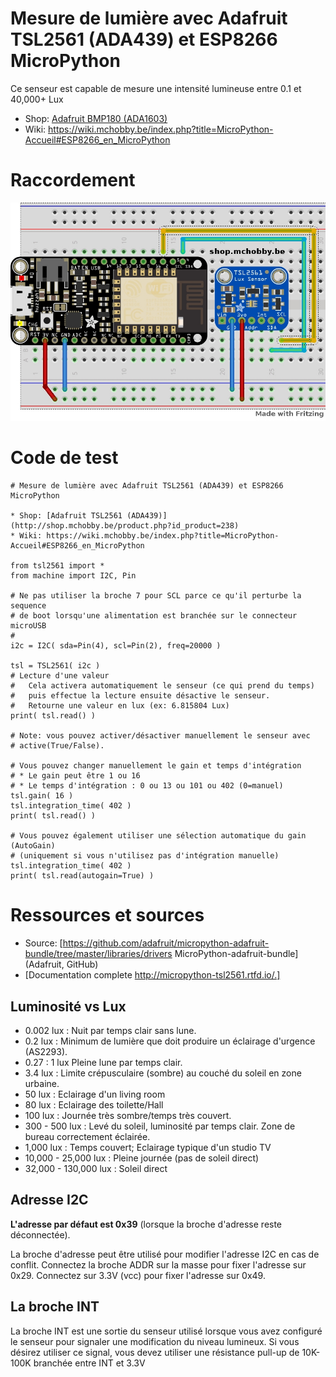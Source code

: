 # Mesure de lumière avec Adafruit TSL2561 (ADA439) et ESP8266 MicroPython

Ce senseur est capable de mesure une intensité lumineuse entre 0.1 et 40,000+ Lux

* Shop: [Adafruit BMP180 (ADA1603)](http://shop.mchobby.be/product.php?id_product=397)
* Wiki: https://wiki.mchobby.be/index.php?title=MicroPython-Accueil#ESP8266_en_MicroPython

# Raccordement

![Raccordements](tsl2561_bb.jpg)

# Code de test

```
# Mesure de lumière avec Adafruit TSL2561 (ADA439) et ESP8266 MicroPython

* Shop: [Adafruit TSL2561 (ADA439)](http://shop.mchobby.be/product.php?id_product=238)
* Wiki: https://wiki.mchobby.be/index.php?title=MicroPython-Accueil#ESP8266_en_MicroPython

from tsl2561 import *
from machine import I2C, Pin

# Ne pas utiliser la broche 7 pour SCL parce ce qu'il perturbe la sequence
# de boot lorsqu'une alimentation est branchée sur le connecteur microUSB
# 
i2c = I2C( sda=Pin(4), scl=Pin(2), freq=20000 )

tsl = TSL2561( i2c )
# Lecture d'une valeur
#   Cela activera automatiquement le senseur (ce qui prend du temps)
#   puis effectue la lecture ensuite désactive le senseur.
#   Retourne une valeur en lux (ex: 6.815804 Lux)
print( tsl.read() )

# Note: vous pouvez activer/désactiver manuellement le senseur avec
# active(True/False).

# Vous pouvez changer manuellement le gain et temps d'intégration
# * Le gain peut être 1 ou 16
# * Le temps d'intégration : 0 ou 13 ou 101 ou 402 (0=manuel)
tsl.gain( 16 )
tsl.integration_time( 402 )
print( tsl.read() )

# Vous pouvez également utiliser une sélection automatique du gain (AutoGain)
# (uniquement si vous n'utilisez pas d'intégration manuelle)
tsl.integration_time( 402 )
print( tsl.read(autogain=True) )
```

# Ressources et sources
* Source: [https://github.com/adafruit/micropython-adafruit-bundle/tree/master/libraries/drivers MicroPython-adafruit-bundle] (Adafruit, GitHub)
* [Documentation complete http://micropython-tsl2561.rtfd.io/.] 

## Luminosité vs Lux
* 0.002 lux : Nuit par temps clair sans lune.
* 0.2 lux : Minimum de lumière que doit produire un éclairage d'urgence (AS2293).
* 0.27 : 1 lux 	Pleine lune par temps clair.
* 3.4 lux : Limite crépusculaire (sombre) au couché du soleil en zone urbaine.
* 50 lux : Eclairage d'un living room
* 80 lux : Eclairage des toilette/Hall
* 100 lux : Journée très sombre/temps très couvert.
* 300 - 500 lux : Levé du soleil, luminosité par temps clair. Zone de bureau correctement éclairée.
* 1,000 lux : Temps couvert; Eclairage typique d'un studio TV
* 10,000 - 25,000 lux : Pleine journée (pas de soleil direct)
* 32,000 - 130,000 lux : Soleil direct 

## Adresse I2C
__L'adresse par défaut est 0x39__ (lorsque la broche d'adresse reste déconnectée).

La broche d'adresse peut être utilisé pour modifier l'adresse I2C en cas de conflit. Connectez la broche ADDR sur la masse pour fixer l'adresse sur 0x29. Connectez sur 3.3V (vcc) pour fixer l'adresse sur 0x49.

## La broche INT
La broche INT est une sortie du senseur utilisé lorsque vous avez configuré le senseur pour signaler une modification du niveau lumineux. Si vous désirez utiliser ce signal, vous devez utiliser une résistance pull-up de 10K-100K branchée entre INT et 3.3V

